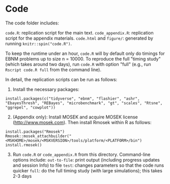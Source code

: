 # Code

The code folder includes:

`code.R`: replication script for the main text.
`code_appendix.R`: replication script for the appendix materials.
`code.html` and `figure/`: generated by running `knitr::spin("code.R")`.

To keep the runtime under an hour, `code.R` will by default only do timings for EBNM problems up to size n = 10000. To reproduce the full "timing study" (which takes around two days), run `code.R` with option "full" (e.g., run `Rscript code.R full` from the command line).

In detail, the replication scripts can be run as follows:

1. Install the necessary packages:

`install.packages(c("tidyverse", "ebnm", "flashier", "ashr", "EbayesThresh", "REBayes", "microbenchmark", "gt", "scales", "Rtsne", "ggrepel", "cowplot"))`

2. (Appendix only): Install MOSEK and acquire MOSEK license (http://www.mosek.com). Then install Rmosek within R as follows:

```
install.packages("Rmosek")
Rmosek::mosek_attachbuilder("<MSKHOME>/mosek/<MSKVERSION>/tools/platform/<PLATFORM>/bin")
install.rmosek()
```

3. Run `code.R` or `code_appendix.R` from this directory. Command-line options include:
  `out-to-file`: print output (including progress updates and session Info) to file
  `test`: changes parameters so that the code runs quicker
  `full`: do the full timing study (with large simulations); this takes 2-3 days
